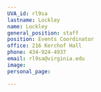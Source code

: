 ```yaml
---
UVA_id: rl9sa
lastname: Lockley
name: Lockley
general_position: staff
position: Events Coordinator
office: 216 Kerchof Hall
phone: 434-924-4937
email: rl9sa@virginia.edu
image:
personal_page:

---
```


